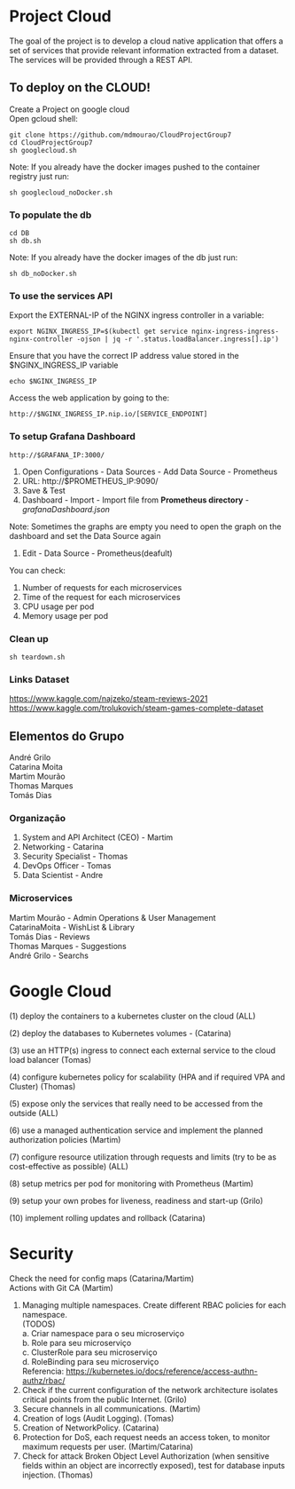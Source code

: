 # Project Cloud

The goal of the project is to develop a cloud native application that offers a set of services that provide
relevant information extracted from a dataset. The services will be provided through a REST API.

## To deploy on the CLOUD!

Create a Project on google cloud  
Open gcloud shell:   
```
git clone https://github.com/mdmourao/CloudProjectGroup7  
cd CloudProjectGroup7  
sh googlecloud.sh  
```

Note: If you already have the docker images pushed to the container registry just run:  
```
sh googlecloud_noDocker.sh
```

### To populate the db

```
cd DB
sh db.sh
```
Note: If you already have the docker images of the db just run:  
```
sh db_noDocker.sh
```

### To use the services API

Export the EXTERNAL-IP of the NGINX ingress controller in a variable:

```
export NGINX_INGRESS_IP=$(kubectl get service nginx-ingress-ingress-nginx-controller -ojson | jq -r '.status.loadBalancer.ingress[].ip')
```

Ensure that you have the correct IP address value stored in the $NGINX_INGRESS_IP variable
```
echo $NGINX_INGRESS_IP
```

Access the web application by going to the:
```
http://$NGINX_INGRESS_IP.nip.io/[SERVICE_ENDPOINT]
```

### To setup Grafana Dashboard

```
http://$GRAFANA_IP:3000/
```
1. Open Configurations - Data Sources - Add Data Source - Prometheus
2. URL: http://$PROMETHEUS_IP:9090/
3. Save & Test
4. Dashboard - Import - Import file from **Prometheus directory** - *grafanaDashboard.json*

Note: Sometimes the graphs are empty you need to open the graph on the dashboard and set the Data Source again
1. Edit - Data Source - Prometheus(deafult)

You can check:
1. Number of requests for each microservices
2. Time of the request for each microservices
3. CPU usage per pod
4. Memory usage per pod

### Clean up

```
sh teardown.sh
```

### Links Dataset

https://www.kaggle.com/najzeko/steam-reviews-2021   
https://www.kaggle.com/trolukovich/steam-games-complete-dataset  

## Elementos do Grupo

André Grilo  
Catarina Moita  
Martim Mourão  
Thomas Marques  
Tomás Dias  

### Organização

1. System and API Architect (CEO) - Martim
2. Networking  - Catarina
3. Security Specialist - Thomas
4. DevOps Officer - Tomas
5. Data Scientist - Andre

### Microservices 

Martim Mourão - Admin Operations & User Management  
CatarinaMoita - WishList & Library  
Tomás Dias  - Reviews  
Thomas Marques  - Suggestions  
André Grilo - Searchs  


# Google Cloud

(1) deploy the containers to a kubernetes cluster on the cloud (ALL)  

(2) deploy the databases to Kubernetes volumes - (Catarina)  

(3) use an HTTP(s) ingress to connect each external service to the cloud load balancer  (Tomas)  

(4) configure kubernetes policy for scalability (HPA and if required VPA and Cluster)  (Thomas)  

(5) expose only the services that really need to be accessed from the outside (ALL)  

(6) use a managed authentication service and implement the planned authorization policies (Martim)  

(7) configure resource utilization through requests and limits (try to be as cost-effective as possible) (ALL)  

(8) setup metrics per pod for monitoring with Prometheus (Martim)  

(9) setup your own probes for liveness, readiness and start-up (Grilo)  

(10) implement rolling updates and rollback (Catarina)  

# Security


Check the need for config maps (Catarina/Martim)  
Actions with Git CA (Martim)  



1. Managing multiple namespaces. Create different RBAC policies for each namespace.  
    (TODOS)  
    a. Criar namespace para o seu microserviço  
    b. Role para seu microserviço  
    c. ClusterRole para seu microserviço  
    d. RoleBinding para seu microserviço  
    Referencia: https://kubernetes.io/docs/reference/access-authn-authz/rbac/
2. Check if the current configuration of the network architecture isolates critical points from the public Internet. (Grilo)
3. Secure channels in all communications. (Martim)
4. Creation of logs (Audit Logging). (Tomas)
5. Creation of NetworkPolicy. (Catarina)
6. Protection for DoS, each request needs an access token, to monitor maximum requests per user. (Martim/Catarina)
7. Check for attack Broken Object Level Authorization (when sensitive fields within an object are incorrectly exposed),
   test for database inputs injection. (Thomas)